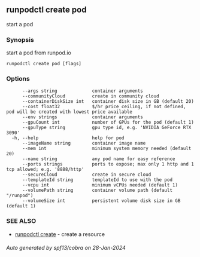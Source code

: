 ## runpodctl create pod

start a pod

### Synopsis

start a pod from runpod.io

```
runpodctl create pod [flags]
```

### Options

```
      --args string             container arguments
      --communityCloud          create in community cloud
      --containerDiskSize int   container disk size in GB (default 20)
      --cost float32            $/hr price ceiling, if not defined, pod will be created with lowest price available
      --env strings             container arguments
      --gpuCount int            number of GPUs for the pod (default 1)
      --gpuType string          gpu type id, e.g. 'NVIDIA GeForce RTX 3090'
  -h, --help                    help for pod
      --imageName string        container image name
      --mem int                 minimum system memory needed (default 20)
      --name string             any pod name for easy reference
      --ports strings           ports to expose; max only 1 http and 1 tcp allowed; e.g. '8888/http'
      --secureCloud             create in secure cloud
      --templateId string       templateId to use with the pod
      --vcpu int                minimum vCPUs needed (default 1)
      --volumePath string       container volume path (default "/runpod")
      --volumeSize int          persistent volume disk size in GB (default 1)
```

### SEE ALSO

* [runpodctl create](runpodctl_create.md)	 - create a resource

###### Auto generated by spf13/cobra on 28-Jan-2024

